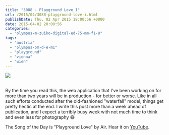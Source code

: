 ```yaml
---
title: "3088 - Playground Love I"
url: /2015/04/3088-playground-love-i.html
publishDate: Thu, 02 Apr 2015 18:00:56 +0000
date: 2015-04-02 20:00:56
categories: 
  - "olympus-m-zuiko-digital-ed-75-mm-f1-8"
tags: 
  - "austria"
  - "olympus-om-d-e-m1"
  - "playground"
  - "vienna"
  - "wien"
---
```

<div class="container">
<div class="center"><a target="_blank" href="https://d25zfm9zpd7gm5.cloudfront.net/1200x1200/2015/20150316_083852_lr.jpg"><img src="https://d25zfm9zpd7gm5.cloudfront.net/0600x0600/2015/20150316_083852_lr.jpg" /></a></div>
</div>
<br />

By the time you read this, the web application that I've been working on for more than two years will be in production - for better or worse. Like in all such efforts conducted after the old-fashioned "waterfall" model, things get pretty hectic at the end. I write this post more than a week ahead of publication, and I expect a terribly busy week with not much time to think and even less for photography 😄

The Song of the Day is "Playground Love" by Air. Hear it on <a href="https://www.youtube.com/watch?v=qZWo7Zm_n8c" target="_blank">YouTube</a>.
